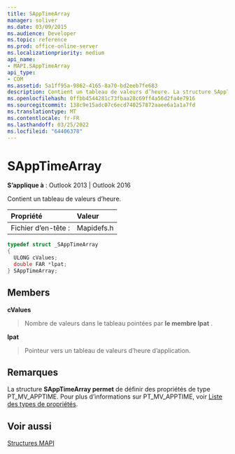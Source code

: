 ```yaml
---
title: SAppTimeArray
manager: soliver
ms.date: 03/09/2015
ms.audience: Developer
ms.topic: reference
ms.prod: office-online-server
ms.localizationpriority: medium
api_name:
- MAPI.SAppTimeArray
api_type:
- COM
ms.assetid: 5a1ff95a-9862-4165-8a70-bd2eeb7fe683
description: Contient un tableau de valeurs d’heure. La structure SAppTimeArray permet de définir des propriétés de type PT_MV_APPTIME.
ms.openlocfilehash: 0ffbb4544281c73fbaa28c69ff4a56d2fa4e7916
ms.sourcegitcommit: 138c9e15adc07c6ecd740257872aaee6a1a1a7fd
ms.translationtype: MT
ms.contentlocale: fr-FR
ms.lasthandoff: 03/25/2022
ms.locfileid: "64406378"
---
```

# <a name="sapptimearray"></a>SAppTimeArray

  
  
**S’applique à** : Outlook 2013 | Outlook 2016 
  
Contient un tableau de valeurs d’heure.
  
|Propriété |Valeur |
|:-----|:-----|
|Fichier d’en-tête :  <br/> |Mapidefs.h  <br/> |
   
```cpp
typedef struct _SAppTimeArray
{
  ULONG cValues;
  double FAR *lpat;
} SAppTimeArray;

```

## <a name="members"></a>Members

 **cValues**
  
> Nombre de valeurs dans le tableau pointées par **le membre lpat** . 
    
 **lpat**
  
> Pointeur vers un tableau de valeurs d’heure d’application. 
    
## <a name="remarks"></a>Remarques

La structure **SAppTimeArray permet** de définir des propriétés de type PT_MV_APPTIME. Pour plus d’informations sur PT_MV_APPTIME, voir [Liste des types de propriétés](property-types.md).
  
## <a name="see-also"></a>Voir aussi



[Structures MAPI](mapi-structures.md)

